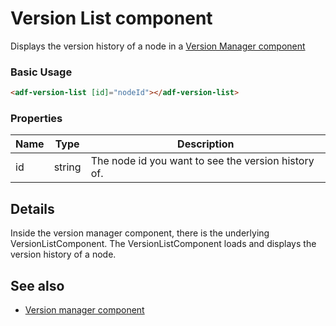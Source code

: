 # Version List component

Displays the version history of a node in a
[Version Manager component](version-manager.component.md)

### Basic Usage

```html
<adf-version-list [id]="nodeId"></adf-version-list>
```

### Properties

| Name | Type | Description |
| --- | --- | --- |
| id | string | The node id you want to see the version history of. |

## Details

Inside the version manager component, there is the underlying VersionListComponent.
The VersionListComponent loads and displays the version history of a node.

<!-- Don't edit the See also section. Edit seeAlsoGraph.json and run config/generateSeeAlso.js -->
<!-- seealso start -->
## See also

- [Version manager component](version-manager.component.md)
<!-- seealso end -->